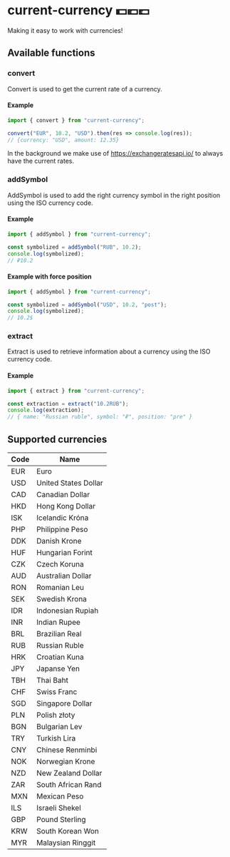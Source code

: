 # current-currency 💵💶💷
Making it easy to work with currencies! 

## Available functions
### convert
Convert is used to get the current rate of a currency.
#### Example
```ts
import { convert } from "current-currency";

convert("EUR", 10.2, "USD").then(res => console.log(res));
// {currency: "USD", amount: 12.35}
```
In the background we make use of https://exchangeratesapi.io/ to always have the current rates.

### addSymbol
AddSymbol is used to add the right currency symbol in the right position using the ISO currency code.
#### Example
```ts
import { addSymbol } from "current-currency";

const symbolized = addSymbol("RUB", 10.2);
console.log(symbolized);
// ₽10.2
```

#### Example with force position
```ts
import { addSymbol } from "current-currency";

const symbolized = addSymbol("USD", 10.2, "post");
console.log(symbolized);
// 10.2$
```
### extract
Extract is used to retrieve information about a currency using the ISO currency code.
#### Example
```ts
import { extract } from "current-currency";

const extraction = extract("10.2RUB");
console.log(extraction);
// { name: "Russian ruble", symbol: "₽", position: "pre" }
```

## Supported currencies
| Code | Name                 |
|------|----------------------|
| EUR  | Euro                 |
| USD  | United States Dollar |
| CAD  | Canadian Dollar      |
| HKD  | Hong Kong Dollar     |
| ISK  | Icelandic Króna      |
| PHP  | Philippine Peso      |
| DDK  | Danish Krone         |
| HUF  | Hungarian Forint     |
| CZK  | Czech Koruna         |
| AUD  | Australian Dollar    |
| RON  | Romanian Leu         |
| SEK  | Swedish Krona        |
| IDR  | Indonesian Rupiah    |
| INR  | Indian Rupee         |
| BRL  | Brazilian Real       |
| RUB  | Russian Ruble        |
| HRK  | Croatian Kuna        |
| JPY  | Japanse Yen          |
| TBH  | Thai Baht            |
| CHF  | Swiss Franc          |
| SGD  | Singapore Dollar     |
| PLN  | Polish złoty         |
| BGN  | Bulgarian Lev        |
| TRY  | Turkish Lira         |
| CNY  | Chinese Renminbi     |
| NOK  | Norwegian Krone      |
| NZD  | New Zealand Dollar   |
| ZAR  | South African Rand   |
| MXN  | Mexican Peso         |
| ILS  | Israeli Shekel       |
| GBP  | Pound Sterling       |
| KRW  | South Korean Won     |
| MYR  | Malaysian Ringgit    | 

